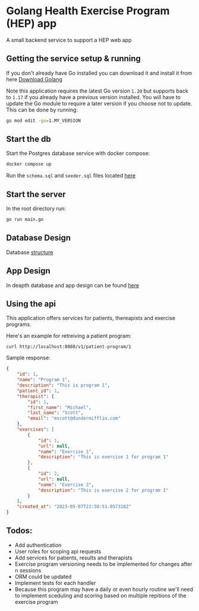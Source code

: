 # Golang Health Exercise Program (HEP) app
A small backend service to support a HEP web app

## Getting the service setup & running
If you don't already have Go installed you can download it and install it from here [Download Golang](https://go.dev/doc/install)

Note this application requires the latest Go version `1.20` but supports back to `1.17` if you already have a previous version
installed.  You will have to update the Go module to require a later version if you choose not to update.  This can be done by 
running: 
```sh
go mod edit -go=1.MY_VERSION
```
## Start the db
Start the Postgres database service with docker compose:
```sh
docker compose up
```
Run the `schema.sql` and `seeder.sql` files located [here](dao/)

## Start the server
In the root directory run:
```sh
go run main.go
```

## Database Design
Database [structure](docs/database/med_bridge_db.png)

## App Design
In deapth database and app design can be found [here](https://miro.com/app/board/uXjVML3AcEE=/?share_link_id=886445894903)

## Using the api
This application offers services for patients, thereapists and exercise programs.

Here's an example for retreiving a patient program:
```
curl http://localhost:8080/v1/patient-program/1
```

Sample response:
```json
{
    "id": 1,
    "name": "Program 1",
    "description": "This is program 1",
    "patient_id": 1,
    "therapist": {
        "id": 1,
        "first_name": "Michael",
        "last_name": "Scott",
        "email": "mscott@dundermifflin.com"
    },
    "exercises": [
        {
            "id": 1,
            "url": null,
            "name": "Exercise 1",
            "description": "This is exercise 1 for program 1"
        },
        {
            "id": 2,
            "url": null,
            "name": "Exercise 2",
            "description": "This is exercise 2 for program 1"
        }
    ],
    "created_at": "2023-05-07T21:50:51.057318Z"
}
```

## Todos:
- Add authentication
- User roles for scoping api requests
- Add services for patients, results and therapists
- Exercise program versioning needs to be implemented for changes after n sessions
- ORM could be updated
- Implement tests for each handler
- Because this program may have a daily or even hourly routine we'll need to implement sceduling and scoring 
based on multiple repitions of the exercise program
